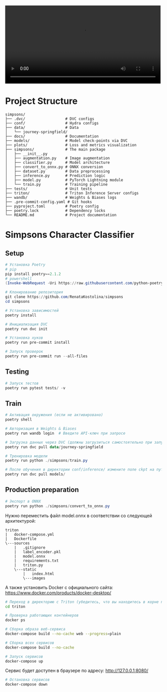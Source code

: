 <video src="https://github.com/RenataKostolina/simpsons/blob/02f9b4a007322b00e5e8fa8fe066a0f98ff0f7cc/triton_server.mp4" controls width="500"></video>

# Project Structure
```
simpsons/
├── .dvc/                  # DVC configs
├── conf/                  # Hydra configs
├── data/                  # Data
│   └── journey-springfield/
├── docs/                  # Documentation
├── models/                # Model check-points via DVC
├── plots/                 # Loss and metrics visualization
├── simpsons/              # The main package
│   ├── __init__.py
│   ├── augmentation.py    # Image augmentation
│   ├── classifier.py      # Model architecture
│   ├── convert_to_onnx.py # ONNX conversion
│   ├── dataset.py         # Data preprocessing
│   ├── inference.py       # Prediction logic
│   ├── model.py           # PyTorch Lightning module
│   └── train.py           # Training pipeline
├── tests/                 # Unit tests
├── triton/                # Triton Inference Server configs
├── wandb/                 # Weights & Biases logs
├── .pre-commit-config.yaml # Git hooks
├── pyproject.toml         # Poetry config
├── poetry.lock            # Dependency locks
└── README.md              # Project documentation
```

# Simpsons Character Classifier
## Setup
```powershell
# Установка Poetry
# pip
pip install poetry==2.1.2
# powershell
(Invoke-WebRequest -Uri https://raw.githubusercontent.com/python-poetry/poetry/master/get-poetry.py -UseBasicParsing).Content | python -

# Клонирование репозитория
git clone https://github.com/RenataKostolina/simpsons
cd simpsons

# Установка зависимостей
poetry install

# Инициализация DVC
poetry run dvc init

# Установка хуков
poetry run pre-commit install

# Запуск проверок
poetry run pre-commit run --all-files

```
## Testing
```powershell
# Запуск тестов
poetry run pytest tests/ -v
```

## Train
```powershell
# Активация окружения (если не активировано)
poetry shell

# Авторизация в Weights & Biases
poetry run wandb login  # Введите API-ключ при запросе

# Загрузка данных через DVC (должны загрузиться самостоятельно при запуске следующего шага, но если этого не произошло, то нужно воспользоваться командой)
poetry run dvc pull data/journey-springfield

# Тренировка модели
poetry run python ./simpsons/train.py

# После обучения в директории сonf/inference/ измените поле ckpt на путь к вашей модели или добавьте исходную с помощью
poetry run dvc pull models/
```

## Production preparation
```powershell
# Экспорт в ONNX
poetry run python ./simpsons/convert_to_onnx.py
```
Нужно переместить файл model.onnx в соответствии со следующей архитектурой:
```
triton
|   docker-compose.yml
|   Dockerfile
\---sources
    |   .gitignore
    |   label_encoder.pkl
    |   model.onnx
    |   requirements.txt
    |   triton.py
    \---static
        |   index.html  
        \---images
```
А также установить Docker с официального сайта: https://www.docker.com/products/docker-desktop/

```bash
# Переход в директорию с Triton (убедитесь, что вы находитесь в корне проекта перед выполнением этой команды)
cd triton

# Проверка работающих контейнеров
docker ps

# Сборка образа веб-сервиса
docker-compose build --no-cache web --progress=plain

# Сборка всех сервисов
docker-compose build --no-cache

# Запуск сервисов
docker-compose up
```

Сервис будет доступен в браузере по адресу: http://127.0.0.1:8080/

```bash
# Остановка сервисов
docker-compose down
```
